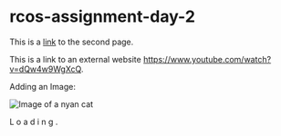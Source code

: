 # rcos-assignment-day-2

This is a [link](second.md) to the second page.

This is a link to an external website <https://www.youtube.com/watch?v=dQw4w9WgXcQ>.

Adding an Image:

![Image of a nyan cat](https://external-content.duckduckgo.com/iu/?u=http%3A%2F%2Fpixelstalk.net%2Fwp-content%2Fuploads%2F2016%2F07%2FNyan-Cat-Photo.jpg&f=1&nofb=1&ipt=359f16f6a637fc664dc8bce174929ab2f479ba08f0cb2d12ddc93cebd1be2954 "Nyan Cat")

<content>

<div class="waviy">
 <span style="--i:1">L</span>
 <span style="--i:2">o</span>
 <span style="--i:3">a</span>
 <span style="--i:4">d</span>
 <span style="--i:5">i</span>
 <span style="--i:6">n</span>
 <span style="--i:7">g</span>
 <span style="--i:8">.</span>
</div>
</content>
